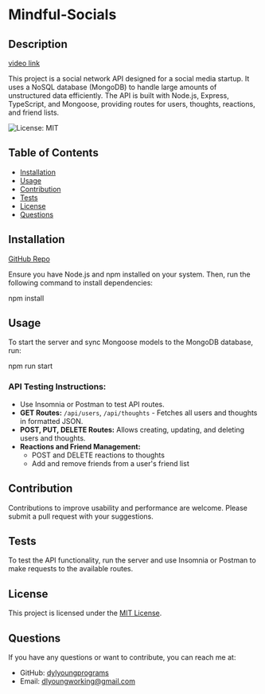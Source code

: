 # Mindful-Socials


## Description

[video link](https://drive.google.com/file/d/1Qte-td8xlVgH6QRuoX1QgWD802pFYN9Z/view?usp=sharing)

This project is a social network API designed for a social media startup. It uses a NoSQL database (MongoDB) to handle large amounts of unstructured data efficiently. The API is built with Node.js, Express, TypeScript, and Mongoose, providing routes for users, thoughts, reactions, and friend lists.

![License: MIT](https://img.shields.io/badge/License-MIT-yellow.svg)

## Table of Contents
* [Installation](#installation)
* [Usage](#usage)
* [Contribution](#contribution)
* [Tests](#tests)
* [License](#license)
* [Questions](#questions)

## Installation

[GitHub Repo](https://github.com/dylprograms/Mindful-Socials)

Ensure you have Node.js and npm installed on your system. Then, run the following command to install dependencies:

npm install


## Usage

To start the server and sync Mongoose models to the MongoDB database, run:


npm run start


### API Testing Instructions:
- Use Insomnia or Postman to test API routes.
- **GET Routes:** `/api/users`, `/api/thoughts` - Fetches all users and thoughts in formatted JSON.
- **POST, PUT, DELETE Routes:** Allows creating, updating, and deleting users and thoughts.
- **Reactions and Friend Management:**
  - POST and DELETE reactions to thoughts
  - Add and remove friends from a user's friend list

## Contribution

Contributions to improve usability and performance are welcome. Please submit a pull request with your suggestions.

## Tests

To test the API functionality, run the server and use Insomnia or Postman to make requests to the available routes.

## License

This project is licensed under the [MIT License](https://opensource.org/licenses/MIT).

## Questions

If you have any questions or want to contribute, you can reach me at:
- GitHub: [dylyoungprograms](https://github.com/dylprograms/README-Creator)
- Email: dlyoungworking@gmail.com

